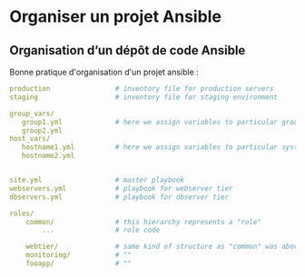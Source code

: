 # Organiser un projet Ansible

## Organisation d’un dépôt de code Ansible

Bonne pratique d'organisation d'un projet ansible :

```yaml
production                # inventory file for production servers
staging                   # inventory file for staging environment

group_vars/
   group1.yml             # here we assign variables to particular groups
   group2.yml
host_vars/
   hostname1.yml          # here we assign variables to particular systems
   hostname2.yml


site.yml                  # master playbook
webservers.yml            # playbook for webserver tier
dbservers.yml             # playbook for dbserver tier

roles/
    common/               # this hierarchy represents a "role"
        ...               # role code

    webtier/              # same kind of structure as "common" was above, done for the webtier role
    monitoring/           # ""
    fooapp/               # ""

```